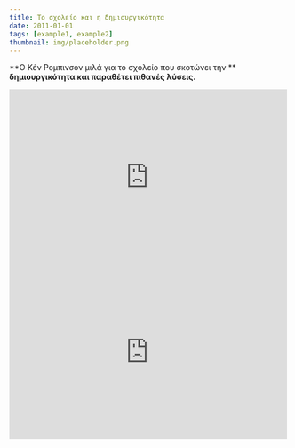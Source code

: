 ```yaml
---
title: Το σχολείο και η δημιουργικότητα
date: 2011-01-01
tags: [example1, example2]
thumbnail: img/placeholder.png
---
```

**Ο Κέν Ρομπινσον μιλά για το σχολείο που σκοτώνει την ** 
**δημιουργικότητα και παραθέτει πιθανές λύσεις.** 
<iframe allowfullscreen="" frameborder="0" height="315" mozallowfullscreen="" scrolling="no" src="http://embed.ted.com/talks/lang/el/ken_robinson_says_schools_kill_creativity.html" webkitallowfullscreen="" width="500"></iframe> 
<iframe allowfullscreen="" frameborder="0" height="315" src="http://www.youtube.com/embed/zDZFcDGpL4U" width="500"></iframe>
